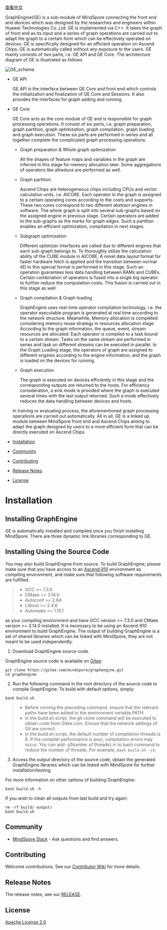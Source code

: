 [查看中文](./README_CN.md)

  GraphEngine(GE) is a sub-module of MindSpore connecting the front end and devices which was designed by the researches and engineers within Huawei Technologies Co.,Ltd. GE is implemented via C++. It takes the graph of front end as its input and a series of graph operations are carried out to adapt the graph to a certain form which can be effectively operated on devices. GE is specifically designed for an efficient operation on Ascend Chips. GE is automatically called without any exposure to the users. GE mainly consists of two parts, i.e. GE API and GE Core. The architecture diagram of GE is illustrated as follows

![GE_schema](docs/GE_Architecture.png)

- GE API

  GE API is the interface between GE Core and front end which controls the initialization and finalization of GE Core and Sessions. It also provides the interfaces for graph adding and running.

- GE Core

  GE Core acts as the core module of GE and is responsible for graph processing operations. It consist of six parts, i.e. graph preparation, graph partition, graph optimization, graph compilation, graph loading and graph execution. These six parts are performed in series and all together complete the complicated graph processing operations.

  - Graph preparation & Whole graph optimization

    All the shapes of feature maps and variables in the graph are inferred in this stage for memory allocation later. Some aggregations of operators like allreduce are performed as well. 

  - Graph partition

    Ascend Chips are heterogeneous chips including CPUs and vector calculation units, i.e. AICORE. Each operator in the graph is assigned to a certain operating cores according to the costs and supports. These two cores correspond to two different abstract engines in software. The whole graph is split into several sub-graphs based on the assigned engine in previous stage. Certain operators are added to the sub-graphs as the marks for graph edges. Such a partition enables an efficient optimization, compilation in next stages.

  - Subgraph optimization

    Different optimizer interfaces are called due to different engines that each sub-graph belongs to. To thoroughly utilize the calculation ability of the CUBE module in AICORE, A novel data layout format for faster hardware fetch is applied and the transition between normal 4D to this special format is performed in this stage. Such an operation guarantees less data handling between RAMs and CUBEs. Certain combination of operators is fused into a single big operator to further reduce the computation costs. This fusion is carried out in this stage as well.

  - Graph compilation & Graph loading

    GraphEngine uses real-time operator compilation technology, i.e. the operator executable program is generated at real time according to the network structure. Meanwhile, Memory allocation is completed considering memory reuse strategy in resources allocation stage. According to the graph information, the queue, event, stream resources are allocated. Each operator is compiled to a task bound to a certain stream. Tasks on the same stream are performed in series and task on different streams can be executed in parallel. In the Graph Loading stage, the operators of graph are assigned to different engines according to the engine information, and the graph is loaded on the devices for running.

  - Graph execution

    The graph is executed on devices efficiently in this stage and the corresponding outputs are returned to the hosts. For efficiency consideration, a sink mode is provided where the graph is executed several times with the last output returned. Such a mode effectively reduces the data handling between devices and hosts.

  In training or evaluating process, the aforementioned graph processing operations are carried out automatically. All in all, GE is a linked up module between MindSpore front end and Ascend Chips aiming to adapt the graph designed by users to a more efficient form that can be directly executed on Ascend Chips.

- [Installation](#installation)
- [Community](#community)
- [Contributing](#contributing)
- [Release Notes](#release-notes)
- [License](#license)

# Installation

## Installing GraphEngine

GE is automatically installed and compiled once you finish installing MindSpore. There are three dynamic link libraries corresponding to GE. 

## Installing Using the Source Code

You may also build GraphEngine from source.
To build GraphEngine, please make sure that you have access to an [Ascend 910](https://e.huawei.com/se/products/cloud-computing-dc/atlas/ascend-910) environment as compiling environment, and make sure that following software requirements are fulfilled.
 > - GCC >= 7.3.0
 > - CMake >= 3.14.0
 > - Autoconf >= 2.64
 > - Libtool >= 2.4.6
 > - Automake >= 1.15.1

 as your compiling environment and  have GCC version >= 7.3.0 and CMake version >= 3.14.0 installed. It is necessary to be using an Ascend 910 environment to build GraphEngine.
The output of building GraphEngine is a set of shared libraries which can be linked with MindSpore, they are not meant to be used independently.

1. Download GraphEngine source code.

GraphEngine source code is available on [Gitee](https://gitee.com/mindspore/graphengine):
```shell
git clone https://gitee.com/mindspore/graphengine.git
cd graphengine
```
2. Run the following command in the root directory of the source code to compile GraphEngine:
To build with default options, simply:
```shell
bash build.sh
```
 > - Before running the preceding command, ensure that the relevant paths have been added to the environment variable PATH.
 > - In the build.sh script, the git clone command will be executed to obtain code from Gitee.com. Ensure that the network settings of Git are correct.
 > - In the build.sh script, the default number of compilation threads is 8. If the compiler performance is poor, compilation errors may occur. You can add -j{Number of threads} in to bash command to reduce the number of threads. For example, `bash build.sh -j4`.

3. Access the output directory of the source code, obtain the generated GraphEngine libraries which can be linked with MindSpore for further installation/testing.

For more information on other options of building GraphEngine:
```shell
bash build.sh -h
```

If you wish to clean all outputs from last build and try again:
```shell
rm -rf build/ output/
bash build.sh
```

## Community

- [MindSpore Slack](https://join.slack.com/t/mindspore/shared_invite/enQtOTcwMTIxMDI3NjM0LTNkMWM2MzI5NjIyZWU5ZWQ5M2EwMTQ5MWNiYzMxOGM4OWFhZjI4M2E5OGI2YTg3ODU1ODE2Njg1MThiNWI3YmQ) - Ask questions and find answers.

## Contributing

Welcome contributions. See our [Contributor Wiki](https://gitee.com/mindspore/mindspore/blob/master/CONTRIBUTING.md) for more details.

## Release Notes

The release notes, see our [RELEASE](RELEASE.md).

## License

[Apache License 2.0](LICENSE)
